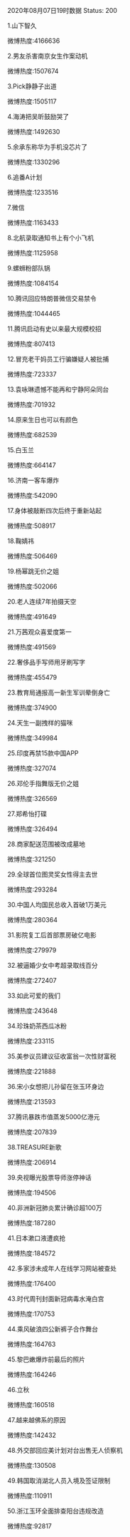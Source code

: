 2020年08月07日19时数据
Status: 200

1.山下智久

微博热度:4166636

2.男友杀害南京女生作案动机

微博热度:1507674

3.Pick静静子出道

微博热度:1505117

4.海涛把吴昕鼓励哭了

微博热度:1492630

5.余承东称华为手机没芯片了

微博热度:1330296

6.追番A计划

微博热度:1233516

7.微信

微博热度:1163433

8.北航录取通知书上有个小飞机

微博热度:1125958

9.螺蛳粉部队锅

微博热度:1084154

10.腾讯回应特朗普微信交易禁令

微博热度:1044465

11.腾讯启动有史以来最大规模校招

微博热度:807413

12.冒充老干妈员工行骗嫌疑人被批捕

微博热度:723337

13.袁咏琳遗憾不能再和宁静阿朵同台

微博热度:701932

14.原来生日也可以有颜色

微博热度:682539

15.白玉兰

微博热度:664147

16.济南一客车爆炸

微博热度:542090

17.身体被敲断四次后终于重新站起

微博热度:508917

18.鞠婧祎

微博热度:506469

19.杨幂跳无价之姐

微博热度:502066

20.老人连续7年拍摄天空

微博热度:491649

21.万茜观众喜爱度第一

微博热度:491569

22.奢侈品手写师用牙刷写字

微博热度:455479

23.教育局通报高一新生军训晕倒身亡

微博热度:374900

24.天生一副拽样的猫咪

微博热度:349984

25.印度再禁15款中国APP

微博热度:327074

26.邓伦手指舞版无价之姐

微博热度:326569

27.郑希怡打碟

微博热度:326494

28.商家配送范围被改成墓地

微博热度:321250

29.全球首位图灵奖女性得主去世

微博热度:293284

30.中国人均国民总收入首破1万美元

微博热度:280364

31.影院复工后首部票房破亿电影

微博热度:279979

32.被逼婚少女中考超录取线百分

微博热度:272407

33.如此可爱的我们

微博热度:243648

34.珍珠奶茶西瓜冰粉

微博热度:233115

35.美参议员建议征收富翁一次性财富税

微博热度:221888

36.宋小女想把儿孙留在张玉环身边

微博热度:213593

37.腾讯暴跌市值蒸发5000亿港元

微博热度:207839

38.TREASURE新歌

微博热度:206914

39.央视曝光股票导师涨停神话

微博热度:194506

40.非洲新冠肺炎累计确诊超100万

微博热度:187280

41.日本漱口液遭疯抢

微博热度:184572

42.多家涉未成年人在线学习网站被查处

微博热度:176400

43.时代周刊封面新冠病毒水淹白宫

微博热度:170753

44.乘风破浪四公新裤子合作舞台

微博热度:164763

45.黎巴嫩爆炸前最后的照片

微博热度:164246

46.立秋

微博热度:160518

47.越来越佛系的原因

微博热度:142432

48.外交部回应美计划对台出售无人侦察机

微博热度:130508

49.韩国取消湖北人员入境及签证限制

微博热度:110911

50.浙江玉环全面排查阳台违规改造

微博热度:92817

